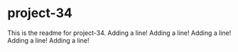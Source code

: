 # project-34

This is the readme for project-34.
Adding a line!
Adding a line!
Adding a line!
Adding a line!
Adding a line!
